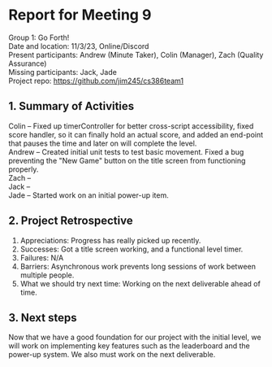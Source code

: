 # Report for Meeting 9
Group 1: Go Forth! <br>
Date and location: 11/3/23, Online/Discord <br>
Present participants: Andrew (Minute Taker), Colin (Manager), Zach (Quality Assurance) <br>
Missing participants: Jack, Jade <br>
Project repo: https://github.com/jim245/cs386team1 <br>

## 1. Summary of Activities
Colin – Fixed up timerController for better cross-script accessibility, fixed score handler, so it can finally hold an actual score, and added an end-point that pauses the time and later on will complete the level.<br>
Andrew – Created initial unit tests to test basic movement. Fixed a bug preventing the "New Game" button on the title screen from functioning properly. <br>
Zach – <br>
Jack – <br>
Jade – Started work on an initial power-up item. <br>

## 2. Project Retrospective
  1. Appreciations: Progress has really picked up recently. <br>
  2. Successes: Got a title screen working, and a functional level timer. <br>
  3. Failures: N/A <br>
  4. Barriers: Asynchronous work prevents long sessions of work between multiple people. <br>
  5. What we should try next time: Working on the next deliverable ahead of time. <br>

## 3. Next steps
Now that we have a good foundation for our project with the initial level, we will work on implementing key features such as the leaderboard and the power-up system. We also must work on the next deliverable.
